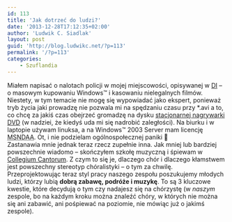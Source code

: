 ```yaml
---
id: 113
title: 'Jak dotrzeć do ludzi?'
date: '2013-12-28T17:12:35+02:00'
author: 'Ludwik C. Siadlak'
layout: post
guid: 'http://blog.ludwikc.net/?p=113'
permalink: '/?p=113'
categories:
    - Szuflandia
---
```


Miałem napisać o nalotach policji w mojej miejscowości, opisywanej w [DI](http://www.di.com.pl/news/15619,Fala_policyjnej_walki_z_piractwem_trwa.html "Dzienniku Internautów") – o masowym kupowaniu Windows™ i kasowaniu nielegalnych filmów. Niestety, w tym temacie nie mogę się wypowiadać jako ekspert, ponieważ tryb życia jaki prowadzę nie pozwala mi na spędzaniu czasu przy \*.avi a to, co chcę za jakiś czas obejrzeć gromadzę na dysku [stacjonarnej nagrywarki DVD](http://pl.lge.com/prodmodeldetail.do?actType=compare&modelCategoryId=0305&categoryId=0305&parentId=03&page=1&modelCodeDisplay=RH188 "LG RH-188") (w nadziei, że kiedyś uda mi się nadrobić zaległości). Na biurku i w laptopie używam linuksa, a na Windows™ 2003 Server mam licencję <abbr title="Microsoft Developer Network Academic Alliance">MSNDAA</abbr>. Ot, i nie podzielam ogólnospołecznej paniki 🙂  
Zastanawia mnie jednak teraz rzecz zupełnie inna. Jak mniej lub bardziej powszechnie wiadomo – skończyłem szkołę muzyczną i śpiewam w [Collegium Cantorum](http://www.collegiumcantorum.com "Collegium Cantorum"). Z czym to się je, dlaczego chór i dlaczego kłamstwem jest powszechny stereotyp chóralistyki – o tym za chwilę.   
Przeprojektowując teraz styl pracy naszego zespołu poszukujemy młodych ludzi, którzy lubią **dobrą zabawę, podróże i muzykę**. To są 3 kluczowe kwestie, które decydują o tym czy nadajesz się na chórzystę (w *naszym* zespole, bo na każdym kroku można znaleźć chóry, w których nie można się ani zabawić, ani pośpiewać na poziomie, nie mówiąc już o jakimś zespole).